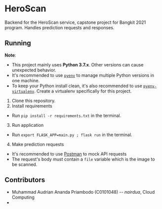 # HeroScan

Backend for the HeroScan service, capstone project
for Bangkit 2021 program. Handles prediction requests
and responses.

## Running

**Note**:  
* This project mainly uses **Python 3.7.x**. Other versions can cause unexpected behavior.  
* It's recommended to use [`pyenv`](https://github.com/pyenv/pyenv) to manage multiple Python versions in one machine.  
* To keep your Python install clean, it's also recommended to use [`pyenv-virtualenv`](https://github.com/pyenv/pyenv-virtualenv). Create a virtualenv specifically for this project.  

1. Clone this repository.
2. Install requirements
  * Run `pip install -r requirements.txt` in the terminal.
3. Run application
  * Run `export FLASK_APP=main.py ; flask run` in the terminal.
4. Make prediction requests
  * It's recommended to use [Postman](https://www.postman.com) to mock API requests
  * The request's body must contain a `file` variable which is the image to be scanned.

## Contributors

* Muhammad Audrian Ananda Priambodo (C0101048) -- *nairdua*, Cloud Computing
* 
